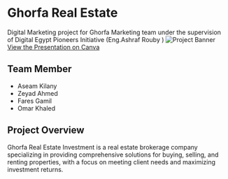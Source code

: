 # Ghorfa Real Estate
Digital Marketing project for Ghorfa Marketing team under the supervision of Digital Egypt Pioneers Initiative (Eng.Ashraf Rouby )
![Project Banner](https://res.cloudinary.com/dxxuy0clw/image/upload/v1748014718/Neutral_Minimalist_Name_LinkedIn_Article_Cover_Image_aiknur.png)
[View the Presentation on Canva](https://www.canva.com/design/DAGlqnRnR9o/D9_A2fvk8uw7CrPILbdi4Q/view?utm_content=DAGlqnRnR9o&utm_campaign=designshare&utm_medium=link2&utm_source=uniquelinks&utlId=hf5979f9147)
## Team Member 
- Aseam Kilany 
- Zeyad Ahmed 
- Fares Gamil
- Omar Khaled
## Project Overview
Ghorfa Real Estate Investment is a real estate brokerage company specializing in providing comprehensive solutions for buying, selling, and renting properties, with a focus on meeting client needs and maximizing investment returns.

